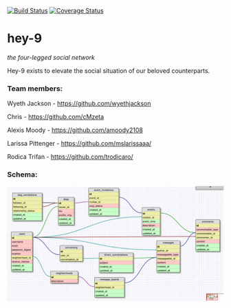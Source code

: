 [![Build Status](https://travis-ci.org/chi-cicadas-2015/hey-9.svg?branch=master)](https://travis-ci.org/chi-cicadas-2015/hey-9) [![Coverage Status](https://coveralls.io/repos/chi-cicadas-2015/hey-9/badge.svg?branch=master&service=github)](https://coveralls.io/github/chi-cicadas-2015/hey-9?branch=master)

# hey-9
*the four-legged social network*

Hey-9 exists to elevate the social situation of our beloved counterparts.

### Team members:

Wyeth Jackson - https://github.com/wyethjackson

Chris - https://github.com/cMzeta

Alexis Moody - https://github.com/amoody2108

Larissa Pittenger - https://github.com/mslarissaaa/

Rodica Trifan - https://github.com/trodicaro/

### Schema: 

![Schema](database_schema5.png)
